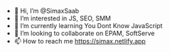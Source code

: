 - 👋 Hi, I’m @SimaxSaab
- 👀 I’m interested in JS, SEO, SMM
- 🌱 I’m currently learning You Dont Know JavaScript
- 💞️ I’m looking to collaborate on EPAM, SoftServe
- 📫 How to reach me https://simax.netlify.app

<!---
SimaxSaab/SimaxSaab is a ✨ special ✨ repository because its `README.md` (this file) appears on your GitHub profile.
You can click the Preview link to take a look at your changes.
--->
